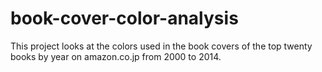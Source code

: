 book-cover-color-analysis
=========================

This project looks at the colors used in the book covers of the top twenty books by year on amazon.co.jp from 2000 to 2014.
